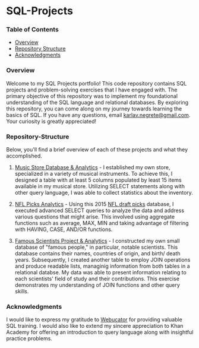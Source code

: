 # SQL-Projects

### Table of Contents
- [Overview](#overview)
- [Repository Structure](#repository-structure) 
- [Acknowledgments](#acknowledgments)

### Overview
Welcome to my SQL Projects portfolio! This code repository contains SQL projects and problem-solving exercises that I have engaged with. The primary objective of this repository was to implement my foundational understanding of the SQL language and relational databases. By exploring this repository, you can come along on my journey towards learning the basics of SQL. If you have any questions, email karlav.negrete@gmail.com. Your curiosity is greatly appreciated! 

### Repository-Structure
Below, you'll find a brief overview of each of these projects and what they accomplished.
 
 1. [Music Store Database & Analytics](https://github.com/karlan12/SQL-Projects/blob/main/Music%20Store%20Database%20%26%20Analytics) -
I established my own store, specialized in a variety of musical instruments. To achieve this, I designed a table with at least 5 columns populated by least 15 items available in my musical store. Utilizing SELECT statements along with other query language, I was able to collect statistics about the inventory.

2. [NFL Picks Analytics](https://github.com/karlan12/SQL-Projects/blob/main/NFL%20Picks%20Analytics) - 
Using this 2015 [NFL draft picks](https://gist.github.com/pamelafox/3360f582f3309dd4c25b) database, I executed advanced SELECT queries to analyze the data and address various questions that might arise. This involved using aggregate functions such as average, MAX, MIN and taking advantage of filtering with HAVING, CASE, AND/OR functions.

 3. [Famous Scientists Project & Analytics](https://github.com/karlan12/SQL-Projects/blob/main/Famous%20Scientists%20Project%20%26%20Analytics) -
I constructed my own small database of "famous people," in particular, notable scientists. This database contains their names, countries of origin, and birth/ death years. Subsequently, I created another table to employ JOIN operations and produce readable lists, managinig information from both tables in a relational databse. My data was able to present information relating to each scientists' field of study and their contributions. This exercise demonstrates my understanding of JOIN functions and other query skills.
 
### Acknowledgments
I would like to express my gratitude to [Webucator](https://www.webucator.com/sql-training/course/introduction-sql-training-using-standard-sql/) for providing valuable SQL training. I would also like to extend my sincere appreciation to Khan Academy for offering an introduction to query language along with insightful practice problems.

